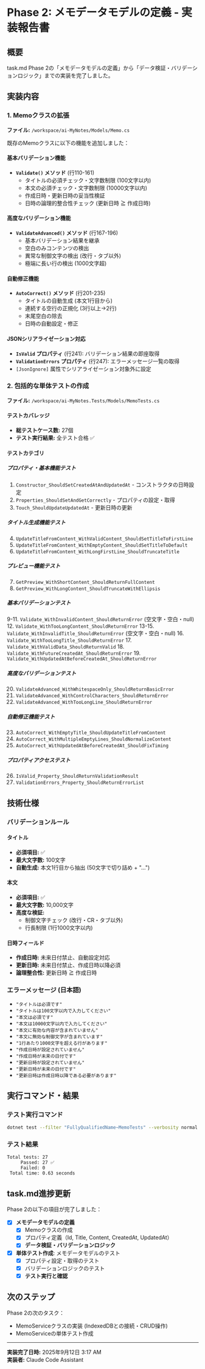 # Phase 2: メモデータモデルの定義 - 実装報告書

## 概要

task.md Phase 2の「メモデータモデルの定義」から「データ検証・バリデーションロジック」までの実装を完了しました。

## 実装内容

### 1. Memoクラスの拡張

**ファイル:** `/workspace/ai-MyNotes/Models/Memo.cs`

既存のMemoクラスに以下の機能を追加しました：

#### 基本バリデーション機能
- **`Validate()` メソッド** (行110-161)
  - タイトルの必須チェック・文字数制限 (100文字以内)
  - 本文の必須チェック・文字数制限 (10000文字以内)
  - 作成日時・更新日時の妥当性検証
  - 日時の論理的整合性チェック (更新日時 ≧ 作成日時)

#### 高度なバリデーション機能
- **`ValidateAdvanced()` メソッド** (行167-196)
  - 基本バリデーション結果を継承
  - 空白のみコンテンツの検出
  - 異常な制御文字の検出 (改行・タブ以外)
  - 極端に長い行の検出 (1000文字超)

#### 自動修正機能
- **`AutoCorrect()` メソッド** (行201-235)
  - タイトルの自動生成 (本文1行目から)
  - 連続する空行の正規化 (3行以上→2行)
  - 末尾空白の除去
  - 日時の自動設定・修正

#### JSONシリアライゼーション対応
- **`IsValid` プロパティ** (行241): バリデーション結果の即座取得
- **`ValidationErrors` プロパティ** (行247): エラーメッセージ一覧の取得
- `[JsonIgnore]` 属性でシリアライゼーション対象外に設定

### 2. 包括的な単体テストの作成

**ファイル:** `/workspace/ai-MyNotes.Tests/Models/MemoTests.cs`

#### テストカバレッジ
- **総テストケース数:** 27個
- **テスト実行結果:** 全テスト合格 ✅

#### テストカテゴリ

##### プロパティ・基本機能テスト
1. `Constructor_ShouldSetCreatedAtAndUpdatedAt` - コンストラクタの日時設定
2. `Properties_ShouldSetAndGetCorrectly` - プロパティの設定・取得
3. `Touch_ShouldUpdateUpdatedAt` - 更新日時の更新

##### タイトル生成機能テスト
4. `UpdateTitleFromContent_WithValidContent_ShouldSetTitleToFirstLine`
5. `UpdateTitleFromContent_WithEmptyContent_ShouldSetTitleToDefault`
6. `UpdateTitleFromContent_WithLongFirstLine_ShouldTruncateTitle`

##### プレビュー機能テスト
7. `GetPreview_WithShortContent_ShouldReturnFullContent`
8. `GetPreview_WithLongContent_ShouldTruncateWithEllipsis`

##### 基本バリデーションテスト
9-11. `Validate_WithInvalidContent_ShouldReturnError` (空文字・空白・null)
12. `Validate_WithTooLongContent_ShouldReturnError`
13-15. `Validate_WithInvalidTitle_ShouldReturnError` (空文字・空白・null)
16. `Validate_WithTooLongTitle_ShouldReturnError`
17. `Validate_WithValidData_ShouldReturnValid`
18. `Validate_WithFutureCreatedAt_ShouldReturnError`
19. `Validate_WithUpdatedAtBeforeCreatedAt_ShouldReturnError`

##### 高度なバリデーションテスト
20. `ValidateAdvanced_WithWhitespaceOnly_ShouldReturnBasicError`
21. `ValidateAdvanced_WithControlCharacters_ShouldReturnError`
22. `ValidateAdvanced_WithTooLongLine_ShouldReturnError`

##### 自動修正機能テスト
23. `AutoCorrect_WithEmptyTitle_ShouldUpdateTitleFromContent`
24. `AutoCorrect_WithMultipleEmptyLines_ShouldNormalizeContent`
25. `AutoCorrect_WithUpdatedAtBeforeCreatedAt_ShouldFixTiming`

##### プロパティアクセステスト
26. `IsValid_Property_ShouldReturnValidationResult`
27. `ValidationErrors_Property_ShouldReturnErrorList`

## 技術仕様

### バリデーションルール

#### タイトル
- **必須項目:** ✅
- **最大文字数:** 100文字
- **自動生成:** 本文1行目から抽出 (50文字で切り詰め + "...")

#### 本文
- **必須項目:** ✅
- **最大文字数:** 10,000文字
- **高度な検証:**
  - 制御文字チェック (改行・CR・タブ以外)
  - 行長制限 (1行1000文字以内)

#### 日時フィールド
- **作成日時:** 未来日付禁止、自動設定対応
- **更新日時:** 未来日付禁止、作成日時以降必須
- **論理整合性:** 更新日時 ≧ 作成日時

### エラーメッセージ (日本語)
- `"タイトルは必須です"`
- `"タイトルは100文字以内で入力してください"`
- `"本文は必須です"`
- `"本文は10000文字以内で入力してください"`
- `"本文に有効な内容が含まれていません"`
- `"本文に無効な制御文字が含まれています"`
- `"1行あたり1000文字を超える行があります"`
- `"作成日時が設定されていません"`
- `"作成日時が未来の日付です"`
- `"更新日時が設定されていません"`
- `"更新日時が未来の日付です"`
- `"更新日時は作成日時以降である必要があります"`

## 実行コマンド・結果

### テスト実行コマンド
```bash
dotnet test --filter "FullyQualifiedName~MemoTests" --verbosity normal
```

### テスト結果
```
Total tests: 27
     Passed: 27 ✅
     Failed: 0
 Total time: 0.63 seconds
```

## task.md進捗更新

Phase 2の以下の項目が完了しました：

- [x] **メモデータモデルの定義**
  - [x] Memoクラスの作成
  - [x] プロパティ定義（Id, Title, Content, CreatedAt, UpdatedAt）
  - [x] **データ検証・バリデーションロジック**
- [x] **単体テスト作成**: メモデータモデルのテスト
  - [x] プロパティ設定・取得のテスト
  - [x] バリデーションロジックのテスト
  - [x] **テスト実行と確認**

## 次のステップ

Phase 2の次のタスク：
- MemoServiceクラスの実装 (IndexedDBとの接続・CRUD操作)
- MemoServiceの単体テスト作成

---
**実装完了日時:** 2025年9月12日 3:17 AM  
**実装者:** Claude Code Assistant